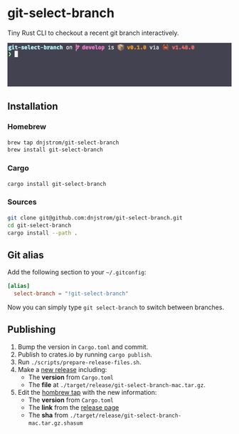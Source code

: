 # git-select-branch

Tiny Rust CLI to checkout a recent git branch interactively.

![git-select-branch lets you select a recent branch interactively.](./screenshot.gif)


## Installation

### Homebrew

```bash
brew tap dnjstrom/git-select-branch
brew install git-select-branch
```

### Cargo

```bash
cargo install git-select-branch
```

### Sources

```bash
git clone git@github.com:dnjstrom/git-select-branch.git
cd git-select-branch
cargo install --path .
```

## Git alias

Add the following section to your `~/.gitconfig`:

```toml
[alias]
  select-branch = "!git-select-branch"
```

Now you can simply type `git select-branch` to switch between branches.


## Publishing

1. Bump the version in `Cargo.toml` and commit.
2. Publish to crates.io by running `cargo publish`.
3. Run `./scripts/prepare-release-files.sh`.
4. Make a [new release](https://github.com/dnjstrom/git-select-branch/releases) including:
    * The **version** from `Cargo.toml`
    * The **file** at `./target/release/git-select-branch-mac.tar.gz`.
5. Edit the [hombrew tap](https://github.com/dnjstrom/homebrew-git-select-branch/edit/master/Formula/git-select-branch.rb) with the new information:
    * The **version** from `Cargo.toml`
    * The **link** from the [release page](https://github.com/dnjstrom/git-select-branch/releases) 
    * The **sha** from `./target/release/git-select-branch-mac.tar.gz.shasum`